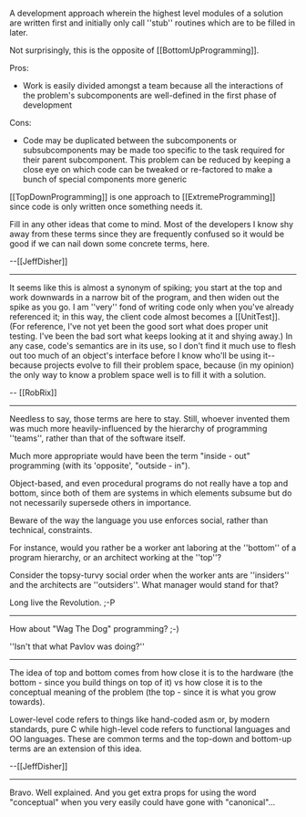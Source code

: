 

A development approach wherein the highest level modules of a solution are written first and initially only call ''stub'' routines which are to be filled in later.

Not surprisingly, this is the opposite of [[BottomUpProgramming]].

Pros:

* Work is easily divided amongst a team because all the interactions of the problem's subcomponents are well-defined in the first phase of development


Cons:

* Code may be duplicated between the subcomponents or subsubcomponents may be made too specific to the task required for their parent subcomponent.  This problem can be reduced by keeping a close eye on which code can be tweaked or re-factored to make a bunch of special components more generic


[[TopDownProgramming]] is one approach to [[ExtremeProgramming]] since code is only written once something needs it.

Fill in any other ideas that come to mind. Most of the developers I know shy away from these terms since they are frequently confused so it would be good if we can nail down some concrete terms, here.

--[[JeffDisher]]

----

It seems like this is almost a synonym of spiking; you start at the top and work downwards in a narrow bit of the program, and then widen out the spike as you go. I am ''very'' fond of writing code only when you've already referenced it; in this way, the client code almost becomes a [[UnitTest]]. (For reference, I've not yet been the good sort what does proper unit testing. I've been the bad sort what keeps looking at it and shying away.) In any case, code's semantics are in its use, so I don't find it much use to flesh out too much of an object's interface before I know who'll be using it-- because projects evolve to fill their problem space, because (in my opinion) the only way to know a problem space well is to fill it with a solution.

-- [[RobRix]]

----

Needless to say, those terms are here to stay. Still, whoever invented them was much more heavily-influenced by the hierarchy of programming
''teams'', rather than that of the software itself.

Much more appropriate would have been the term "inside - out" programming (with its 'opposite', "outside - in").

Object-based, and even procedural programs do not really have a top and bottom, since both of them are systems
in which elements subsume but do not necessarily supersede others in importance.

Beware of the way the language you use enforces social, rather than technical, constraints.

For instance, would you rather be a worker ant laboring at the ''bottom'' of a program hierarchy, or an architect working at the ''top''?

Consider the topsy-turvy social order when the worker ants are ''insiders'' and the architects are ''outsiders''. What manager would stand for that?

Long live the Revolution.   ;-P

----

How about "Wag The Dog" programming? ;-)

''Isn't that what Pavlov was doing?''

----

The idea of top and bottom comes from how close it is to the hardware (the bottom - since you build things on top of it) vs how close it is to the conceptual meaning of the problem (the top - since it is what you grow towards).

Lower-level code refers to things like hand-coded asm or, by modern standards, pure C while high-level code refers to functional languages and OO languages.  These are common terms and the top-down and bottom-up terms are an extension of this idea.

--[[JeffDisher]]

----

Bravo. Well explained. And you get extra props for using the word "conceptual" when you very easily could have gone with "canonical"...